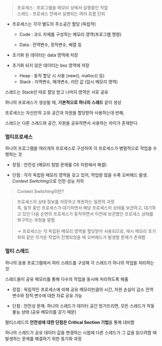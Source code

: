 > 프로세스 : 프로그램을 메모리 상에서 실행중인 작업<br>
> 스레드 : 프로세스 안에서 실행되는 여러 흐름 단위

- 프로세스는 각각 별도의 주소공간 할당 (독립적)
  - Code : 코드 자체를 구성하는 메모리 영역(프로그램 명령)

  - Data : 전역변수, 정적변수, 배열 등

- 초기화 된 데이터는 data 영역에 저장
- 초기화 되지 않은 데이터는 bss 영역에 저장
  - Heap : 동적 할당 시 사용 (new(), malloc() 등)
  - Stack : 지역변수, 매개변수, 리턴 값 (임시 메모리 영역)

스레드는 Stack만 따로 할당 받고 나머지 영역은 서로 공유


하나의 프로세스가 생성될 때, **기본적으로 하나의 스레드** 같이 생성


프로세스는 자신만의 고유 공간과 자원을 할당받아 사용하는데 반해, 

스레드는 다른 스레드와 공간, 자원을 공유하면서 사용하는 차이가 존재한다.


### 멀티프로세스

하나의 프로그램을 여러개의 프로세스로 구성하여 각 프로세스가 병렬적으로 작업을 수행하는 것

- 장점 : 안전성 (메모리 침범 문제를 OS 차원에서 해결)

- 단점 : 각각 독립된 메모리 영역을 갖고 있어, 작업량 많을 수록 오버헤드 발생. *Context Switching*으로 인한 성능 저하

> Context Switching이란?

>프로세스의 상태 정보를 저장하고 복원하는 일련의 과정<br>
>즉, 동작 중인 프로세스가 대기하면서 해당 프로세스의 상태를 보관하고, 대기하고 있던 다음 순번의 프로세스가 동작하면서 이전에 보관했던 프로세스 상태를 복구하는 과정을 말함<br><br>
>→ 프로세스는 각 독립된 메모리 영역을 할당받아 사용되므로, 캐시 메모리 초기화와 같은 무거운 작업이 진행되었을 때 오버헤드가 발생할 문제가 존재함<br>


### 멀티 스레드
하나의 응용 프로그램에서 여러 스레드를 구성해 각 스레드가 하나의 작업을 처리하는 것

스레드들이 공유 메모리를 통해 다수의 작업을 동시에 처리하도록 해줌


- 장점 : 독립적인 프로세스에 비해 공유 메모리만큼의 시간, 자원 손실이 감소 전역 변수와 정적 변수에 대한 자료 공유 가능

- 단점 : 안전성 문제. 하나의 스레드가 데이터 공간 망가뜨리면, 모든 스레드가 작동 불능 상태 (공유 메모리를 갖기 때문)

멀티스레드의 **안전성에 대한 단점은 Critical Section 기법**을 통해 대비함

하나의 스레드가 공유 데이터 값을 변경하는 시점에 다른 스레드가 그 값을 읽으려할 때 발생하는 문제를 해결하기 위한 동기화 과정